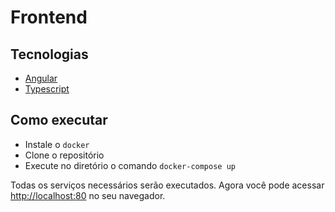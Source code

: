 # Frontend

## Tecnologias

- [Angular](https://angular.io/)
- [Typescript](https://www.typescriptlang.org/)

## Como executar

- Instale o `docker`
- Clone o repositório
- Execute no diretório o comando `docker-compose up`

Todas os serviços necessários serão executados.
Agora você pode acessar [http://localhost:80](http://localhost:80) no seu navegador.
